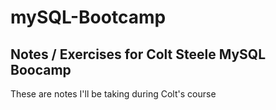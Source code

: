 # mySQL-Bootcamp

## Notes / Exercises for Colt Steele MySQL Boocamp

These are notes I'll be taking during Colt's
course
